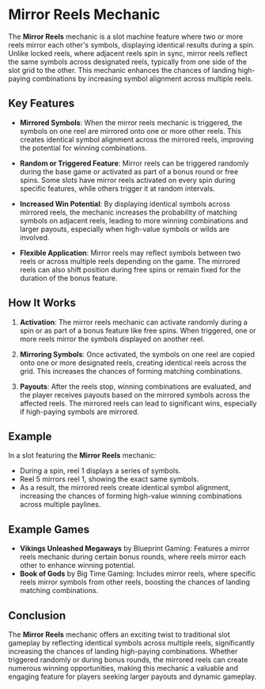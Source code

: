 # Mirror Reels Mechanic

The **Mirror Reels** mechanic is a slot machine feature where two or more reels mirror each other's symbols, displaying identical results during a spin. Unlike locked reels, where adjacent reels spin in sync, mirror reels reflect the same symbols across designated reels, typically from one side of the slot grid to the other. This mechanic enhances the chances of landing high-paying combinations by increasing symbol alignment across multiple reels.

## Key Features

- **Mirrored Symbols**: When the mirror reels mechanic is triggered, the symbols on one reel are mirrored onto one or more other reels. This creates identical symbol alignment across the mirrored reels, improving the potential for winning combinations.

- **Random or Triggered Feature**: Mirror reels can be triggered randomly during the base game or activated as part of a bonus round or free spins. Some slots have mirror reels activated on every spin during specific features, while others trigger it at random intervals.

- **Increased Win Potential**: By displaying identical symbols across mirrored reels, the mechanic increases the probability of matching symbols on adjacent reels, leading to more winning combinations and larger payouts, especially when high-value symbols or wilds are involved.

- **Flexible Application**: Mirror reels may reflect symbols between two reels or across multiple reels depending on the game. The mirrored reels can also shift position during free spins or remain fixed for the duration of the bonus feature.

## How It Works

1. **Activation**: The mirror reels mechanic can activate randomly during a spin or as part of a bonus feature like free spins. When triggered, one or more reels mirror the symbols displayed on another reel.
  
2. **Mirroring Symbols**: Once activated, the symbols on one reel are copied onto one or more designated reels, creating identical reels across the grid. This increases the chances of forming matching combinations.

3. **Payouts**: After the reels stop, winning combinations are evaluated, and the player receives payouts based on the mirrored symbols across the affected reels. The mirrored reels can lead to significant wins, especially if high-paying symbols are mirrored.

## Example

In a slot featuring the **Mirror Reels** mechanic:
- During a spin, reel 1 displays a series of symbols.
- Reel 5 mirrors reel 1, showing the exact same symbols.
- As a result, the mirrored reels create identical symbol alignment, increasing the chances of forming high-value winning combinations across multiple paylines.

## Example Games

- **Vikings Unleashed Megaways** by Blueprint Gaming: Features a mirror reels mechanic during certain bonus rounds, where reels mirror each other to enhance winning potential.
- **Book of Gods** by Big Time Gaming: Includes mirror reels, where specific reels mirror symbols from other reels, boosting the chances of landing matching combinations.

## Conclusion

The **Mirror Reels** mechanic offers an exciting twist to traditional slot gameplay by reflecting identical symbols across multiple reels, significantly increasing the chances of landing high-paying combinations. Whether triggered randomly or during bonus rounds, the mirrored reels can create numerous winning opportunities, making this mechanic a valuable and engaging feature for players seeking larger payouts and dynamic gameplay.
